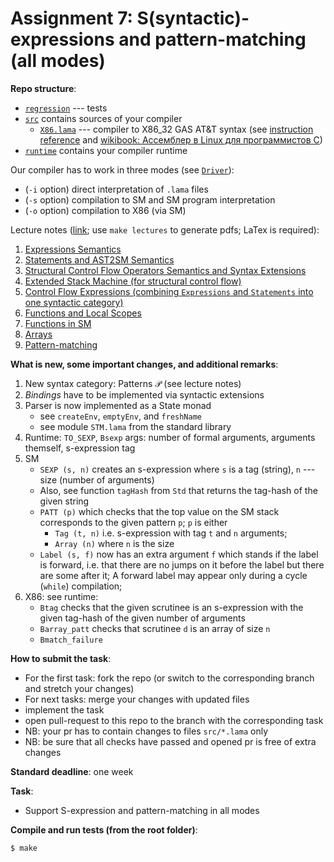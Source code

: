 # Assignment 7: S(syntactic)-expressions and pattern-matching (all modes)

**Repo structure**:
* [`regression`](regression/) --- tests
* [`src`](src/) contains sources of your compiler
  + [`X86.lama`](src/X86.lama) --- compiler to X86_32 GAS AT&T syntax (see [instruction reference](https://www.felixcloutier.com/x86/) and [wikibook: Ассемблер в Linux для программистов C](https://ru.wikibooks.org/wiki/%D0%90%D1%81%D1%81%D0%B5%D0%BC%D0%B1%D0%BB%D0%B5%D1%80_%D0%B2_Linux_%D0%B4%D0%BB%D1%8F_%D0%BF%D1%80%D0%BE%D0%B3%D1%80%D0%B0%D0%BC%D0%BC%D0%B8%D1%81%D1%82%D0%BE%D0%B2_C))
* [`runtime`](runtime/) contains your compiler runtime

Our compiler has to work in three modes (see [`Driver`](src/Driver.lama)):
* (`-i` option) direct interpretation of `.lama` files
* (`-s` option) compilation to SM and SM program interpretation
* (`-o` option) compilation to X86 (via SM)

Lecture notes ([link](https://github.com/danyaberezun/compilers-supplementary/tree/main/lectures); use `make lectures` to generate pdfs; LaTex is required):
1. [Expressions Semantics](https://github.com/danyaberezun/compilers-supplementary/tree/main/lectures/01.pdf)
2. [Statements and AST2SM Semantics](https://github.com/danyaberezun/compilers-supplementary/tree/main/lectures/02.pdf)
3. [Structural Control Flow Operators Semantics and Syntax Extensions](https://github.com/danyaberezun/compilers-supplementary/tree/main/lectures/03.pdf)
4. [Extended Stack Machine (for structural control flow)](https://github.com/danyaberezun/compilers-supplementary/tree/main/lectures/04.pdf)
5. [Control Flow Expressions (combining `Expressions` and `Statements` into one syntactic category)](https://github.com/danyaberezun/compilers-supplementary/tree/main/lectures/05.pdf)
6. [Functions and Local Scopes](https://github.com/danyaberezun/compilers-supplementary/tree/main/lectures/06.pdf)
7. [Functions in SM](https://github.com/danyaberezun/compilers-supplementary/tree/main/lectures/07.pdf)
8. [Arrays](https://github.com/danyaberezun/compilers-supplementary/tree/main/lectures/08.pdf)
9. [Pattern-matching](https://github.com/danyaberezun/compilers-supplementary/tree/main/lectures/09.pdf)

**What is new, some important changes, and additional remarks**:
1. New syntax category: Patterns $\mathcal{P}$ (see lecture notes)
2. *Bindings* have to be implemented via syntactic extensions
3. Parser is now implemented as a State monad
    + see `createEnv`, `emptyEnv`, and `freshName`
    + see module `STM.lama` from the standard library
4. Runtime: `TO_SEXP`, `Bsexp` args: number of formal arguments, arguments themself, s-expression tag
5. SM
    + `SEXP (s, n)` creates an s-expression where `s` is a tag (string), `n` --- size (number of arguments)
    + Also, see function `tagHash` from `Std` that returns the tag-hash of the given string
    + `PATT (p)` which checks that the top value on the SM stack corresponds to the given pattern `p`; `p` is either
        * `Tag (t, n)` i.e. s-expression with tag `t` and `n` arguments;
        * `Array (n)` where `n` is the size
    + `Label (s, f)` now has an extra argument `f` which stands if the label is forward, i.e. that there are no jumps on it before the label but there are some after it;
    A forward label may appear only during a cycle (`while`) compilation;
6. X86: see runtime:
    + `Btag` checks that the given scrutinee is an s-expression with the given tag-hash of the given number of arguments
    + `Barray_patt` checks that scrutinee `d` is an array of size `n`
    + `Bmatch_failure`

**How to submit the task**:
* For the first task: fork the repo (or switch to the corresponding branch and stretch your changes)
* For next tasks: merge your changes with updated files
* implement the task
* open pull-request to this repo to the branch with the corresponding task
* NB: your pr has to contain changes to files `src/*.lama` only
* NB: be sure that all checks have passed and opened pr is free of extra changes

**Standard deadline**: one week

**Task**:
* Support S-expression and pattern-matching in all modes

**Compile and run tests (from the root folder)**:
```bash
$ make
```